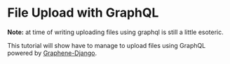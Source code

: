 ---
---
# File Upload with GraphQL

**Note:** at time of writing uploading files using graphql is still a little esoteric.

This tutorial will show have to manage to upload files using GraphQL powered by [Graphene-Django](https://docs.graphene-python.org/projects/django/en/latest/).
<!--stackedit_data:
eyJoaXN0b3J5IjpbMzAzMTc5NDYwXX0=
-->